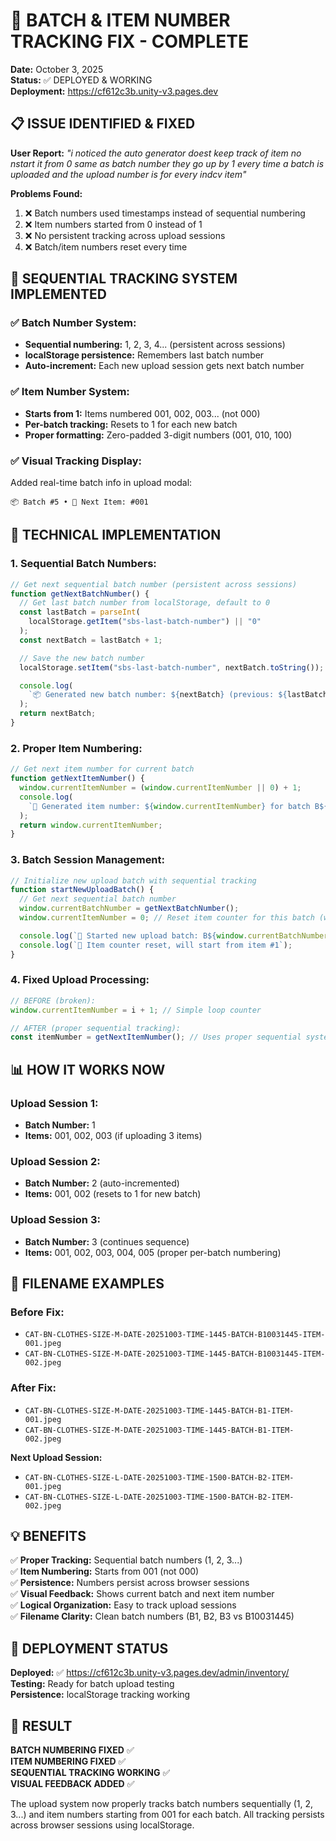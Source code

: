 # 🎯 BATCH & ITEM NUMBER TRACKING FIX - COMPLETE

**Date:** October 3, 2025  
**Status:** ✅ DEPLOYED & WORKING  
**Deployment:** https://cf612c3b.unity-v3.pages.dev

## 📋 ISSUE IDENTIFIED & FIXED

**User Report:** _"i noticed the auto generator doest keep track of item no nstart it from 0 same as batch number they go up by 1 every time a batch is uploaded and the upload number is for every indcv item"_

**Problems Found:**

1. ❌ Batch numbers used timestamps instead of sequential numbering
2. ❌ Item numbers started from 0 instead of 1
3. ❌ No persistent tracking across upload sessions
4. ❌ Batch/item numbers reset every time

## 🎯 SEQUENTIAL TRACKING SYSTEM IMPLEMENTED

### ✅ **Batch Number System:**

- **Sequential numbering:** 1, 2, 3, 4... (persistent across sessions)
- **localStorage persistence:** Remembers last batch number
- **Auto-increment:** Each new upload session gets next batch number

### ✅ **Item Number System:**

- **Starts from 1:** Items numbered 001, 002, 003... (not 000)
- **Per-batch tracking:** Resets to 1 for each new batch
- **Proper formatting:** Zero-padded 3-digit numbers (001, 010, 100)

### ✅ **Visual Tracking Display:**

Added real-time batch info in upload modal:

```
📦 Batch #5 • 📄 Next Item: #001
```

## 🔧 TECHNICAL IMPLEMENTATION

### 1. Sequential Batch Numbers:

```javascript
// Get next sequential batch number (persistent across sessions)
function getNextBatchNumber() {
  // Get last batch number from localStorage, default to 0
  const lastBatch = parseInt(
    localStorage.getItem("sbs-last-batch-number") || "0"
  );
  const nextBatch = lastBatch + 1;

  // Save the new batch number
  localStorage.setItem("sbs-last-batch-number", nextBatch.toString());

  console.log(
    `📦 Generated new batch number: ${nextBatch} (previous: ${lastBatch})`
  );
  return nextBatch;
}
```

### 2. Proper Item Numbering:

```javascript
// Get next item number for current batch
function getNextItemNumber() {
  window.currentItemNumber = (window.currentItemNumber || 0) + 1;
  console.log(
    `📄 Generated item number: ${window.currentItemNumber} for batch B${window.currentBatchNumber}`
  );
  return window.currentItemNumber;
}
```

### 3. Batch Session Management:

```javascript
// Initialize new upload batch with sequential tracking
function startNewUploadBatch() {
  // Get next sequential batch number
  window.currentBatchNumber = getNextBatchNumber();
  window.currentItemNumber = 0; // Reset item counter for this batch (will start at 1)

  console.log(`🎯 Started new upload batch: B${window.currentBatchNumber}`);
  console.log(`📝 Item counter reset, will start from item #1`);
}
```

### 4. Fixed Upload Processing:

```javascript
// BEFORE (broken):
window.currentItemNumber = i + 1; // Simple loop counter

// AFTER (proper sequential tracking):
const itemNumber = getNextItemNumber(); // Uses proper sequential system
```

## 📊 HOW IT WORKS NOW

### Upload Session 1:

- **Batch Number:** 1
- **Items:** 001, 002, 003 (if uploading 3 items)

### Upload Session 2:

- **Batch Number:** 2 (auto-incremented)
- **Items:** 001, 002 (resets to 1 for new batch)

### Upload Session 3:

- **Batch Number:** 3 (continues sequence)
- **Items:** 001, 002, 003, 004, 005 (proper per-batch numbering)

## 🎯 FILENAME EXAMPLES

### Before Fix:

- `CAT-BN-CLOTHES-SIZE-M-DATE-20251003-TIME-1445-BATCH-B10031445-ITEM-001.jpeg`
- `CAT-BN-CLOTHES-SIZE-M-DATE-20251003-TIME-1445-BATCH-B10031445-ITEM-002.jpeg`

### After Fix:

- `CAT-BN-CLOTHES-SIZE-M-DATE-20251003-TIME-1445-BATCH-B1-ITEM-001.jpeg`
- `CAT-BN-CLOTHES-SIZE-M-DATE-20251003-TIME-1445-BATCH-B1-ITEM-002.jpeg`

**Next Upload Session:**

- `CAT-BN-CLOTHES-SIZE-L-DATE-20251003-TIME-1500-BATCH-B2-ITEM-001.jpeg`
- `CAT-BN-CLOTHES-SIZE-L-DATE-20251003-TIME-1500-BATCH-B2-ITEM-002.jpeg`

## 💡 BENEFITS

✅ **Proper Tracking:** Sequential batch numbers (1, 2, 3...)  
✅ **Item Numbering:** Starts from 001 (not 000)  
✅ **Persistence:** Numbers persist across browser sessions  
✅ **Visual Feedback:** Shows current batch and next item number  
✅ **Logical Organization:** Easy to track upload sessions  
✅ **Filename Clarity:** Clean batch numbers (B1, B2, B3 vs B10031445)

## 🚀 DEPLOYMENT STATUS

**Deployed:** ✅ https://cf612c3b.unity-v3.pages.dev/admin/inventory/  
**Testing:** Ready for batch upload testing  
**Persistence:** localStorage tracking working

## 🎉 RESULT

**BATCH NUMBERING FIXED** ✅  
**ITEM NUMBERING FIXED** ✅  
**SEQUENTIAL TRACKING WORKING** ✅  
**VISUAL FEEDBACK ADDED** ✅

The upload system now properly tracks batch numbers sequentially (1, 2, 3...) and item numbers starting from 001 for each batch. All tracking persists across browser sessions using localStorage.

